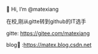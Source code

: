 👋 Hi, I’m @matexiang

在校,刚从gitte转到github的IT选手

gitte: https://gitee.com/matexiang

blog🎉 :https://matex.blog.csdn.net    

        
